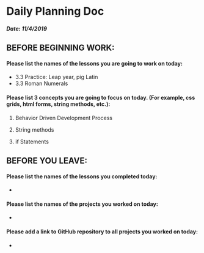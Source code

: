 # Daily Planning Doc

##### Date: 11/4/2019

## BEFORE BEGINNING WORK:


#### Please list the names of the lessons you are going to work on today:

* 3.3 Practice: Leap year, pig Latin
* 3.3 Roman Numerals


#### Please list 3 concepts you are going to focus on today. (For example, css grids, html forms, string methods, etc.):

1. Behavior Driven Development Process

2. String methods

3. if Statements



## BEFORE YOU LEAVE:


#### Please list the names of the lessons you completed today:

*


#### Please list the names of the projects you worked on today:

*

#### Please add a link to GitHub repository to all projects you worked on today:

*
